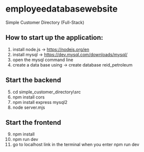 # employeedatabasewebsite
Simple Customer Directory (Full-Stack)
## How to start up the application:
1. install node.js -> https://nodejs.org/en
2. install mysql -> https://dev.mysql.com/downloads/mysql/
3. open the mysql command line
4. create a data base using -> create database reid_petroleum 
## Start the backend
5. cd simple_customer_directory\src
6. npm install cors
7. npm install express mysql2
8. node server.mjs
## Start the frontend
9.  npm install
10. npm run dev
11. go to localhost link in the terminal when you enter npm run dev
